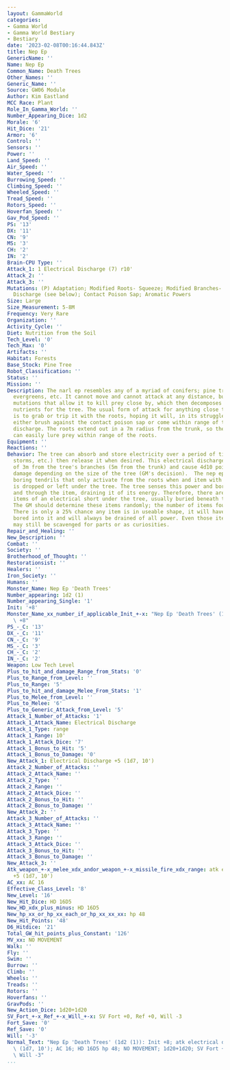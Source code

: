 ```yaml
---
layout: GammaWorld
categories:
- Gamma World
- Gamma World Bestiary
- Bestiary
date: '2023-02-08T00:16:44.843Z'
title: Nep Ep
GenericName: ''
Name: Nep Ep
Common_Name: Death Trees
Other_Names: ''
Generic_Name: ''
Source: GW06 Module
Author: Kim Eastland
MCC Race: Plant
Role_In_Gamma_World: ''
Number_Appearing_Dice: 1d2
Morale: '6'
Hit_Dice: '21'
Armor: '6'
Control: ''
Sensors: ''
Power: ''
Land_Speed: ''
Air_Speed: ''
Water_Speed: ''
Burrowing_Speed: ''
Climbing_Speed: ''
Wheeled_Speed: ''
Tread_Speed: ''
Rotors_Speed: ''
Hoverfan_Speed: ''
Gav_Pod_Speed: ''
PS: '13'
DX: '11'
CN: '9'
MS: '3'
CH: '2'
IN: '2'
Brain-CPU Type: ''
Attack_1: 1 Electrical Discharge (7) r10'
Attack_2: ''
Attack_3: ''
Mutations: (P) Adaptation; Modified Roots- Squeeze; Modified Branches- Electrical
  Discharge (see below); Contact Poison Sap; Aromatic Powers
Size: Large
Size_Measurement: 5-8M
Frequency: Very Rare
Organization: ''
Activity_Cycle: ''
Diet: Nutrition from the Soil
Tech_Level: '0'
Tech_Max: '0'
Artifacts: ''
Habitat: Forests
Base_Stock: Pine Tree
Robot_Classification: ''
Status: ''
Mission: ''
Description: The narl ep resembles any of a myriad of conifers; pine trees, spruce,
  evergreens, etc. It cannot move and cannot attack at any distance, but has various
  mutations that allow it to kill prey close by, which then decomposes and provides
  nutrients for the tree. The usual form of attack for anything close to the nep ep
  is to grab or trip it with the roots, hoping it will, in its struggle to break free,
  either brush against the contact poison sap or come within range of the tree's electrical
  discharge. The roots extend out in a 7m radius from the trunk, so the aromatic power
  can easily lure prey within range of the roots.
Equipment: ''
Reactions: ''
Behavior: The tree can absorb and store electricity over a period of time (electrical
  storms, etc.) then release it when desired. This electrical discharge has a range
  of 3m from the tree's branches (5m from the trunk) and cause 4d10 points of base
  damage depending on the size of the tree (GM's decision).  The nep ep also has unique
  boring tendrils that only activate from the roots when and item with a lot of energy
  is dropped or left under the tree. The tree senses this power and bores up under
  and through the item, draining it of its energy. Therefore, there are usually some
  items of an electrical short under the tree, usually buried beneath the fallen needles.
  The GM should determine these items randomly; the number of items found is 1d6.
  There is only a 25% chance any item is in useable shape, it will have a small hole
  bored into it and will always be drained of all power. Even those items beyond repair
  may still be scavenged for parts or as curiosities.
Repair_and_Healing: ''
New_Description: ''
Combat: ''
Society: ''
Brotherhood_of_Thought: ''
Restorationsist: ''
Healers: ''
Iron_Society: ''
Humans: ''
Monster_Name: Nep Ep 'Death Trees'
Number_appearing: 1d2 (1)
Number_appearing_Single: '1'
Init: '+8'
Monster_Name_xx_number_if_applicable_Init_+-x: "Nep Ep 'Death Trees' (1d2 (1)): Init\
  \ +8"
PS_-_C: '13'
DX_-_C: '11'
CN_-_C: '9'
MS_-_C: '3'
CH_-_C: '2'
IN_-_C: '2'
Weapon: Low Tech Level
Plus_to_hit_and_damage_Range_from_Stats: '0'
Plus_to_Range_from_Level: ''
Plus_to_Range: '5'
Plus_to_hit_and_damage_Melee_From_Stats: '1'
Plus_to_Melee_from_Level: ''
Plus_to_Melee: '6'
Plus_to_Generic_Attack_from_Level: '5'
Attack_1_Number_of_Attacks: '1'
Attack_1_Attack_Name: Electrical Discharge
Attack_1_Type: range
Attack_1_Range: 10'
Attack_1_Attack_Dice: '7'
Attack_1_Bonus_to_Hit: '5'
Attack_1_Bonus_to_Damage: '0'
New_Attack_1: Electrical Discharge +5 (1d7, 10')
Attack_2_Number_of_Attacks: ''
Attack_2_Attack_Name: ''
Attack_2_Type: ''
Attack_2_Range: ''
Attack_2_Attack_Dice: ''
Attack_2_Bonus_to_Hit: ''
Attack_2_Bonus_to_Damage: ''
New_Attack_2: ''
Attack_3_Number_of_Attacks: ''
Attack_3_Attack_Name: ''
Attack_3_Type: ''
Attack_3_Range: ''
Attack_3_Attack_Dice: ''
Attack_3_Bonus_to_Hit: ''
Attack_3_Bonus_to_Damage: ''
New_Attack_3: ''
Atk_weapon_+-x_melee_xdx_andor_weapon_+-x_missile_fire_xdx_range: atk electrical discharge
  +5 (1d7, 10')
AC_xx: AC 16
Effective_Class_Level: '8'
New_Level: '16'
New_Hit_Dice: HD 16D5
New_HD_xdx_plus_minus: HD 16D5
New_hp_xx_or_hp_xx_each_or_hp_xx_xx_xx: hp 48
New_Hit_Points: '48'
D6_Hitdice: '21'
Total_GW_hit_points_plus_Constant: '126'
MV_xx: NO MOVEMENT
Walk: ''
Fly: ''
Swim: ''
Burrow: ''
Climb: ''
Wheels: ''
Treads: ''
Rotors: ''
Hoverfans: ''
GravPods: ''
New_Action_Dice: 1d20+1d20
SV_Fort_+-x_Ref_+-x_Will_+-x: SV Fort +0, Ref +0, Will -3
Fort_Save: '0'
Ref_Save: '0'
Will: '-3'
Normal_Text: "Nep Ep 'Death Trees' (1d2 (1)): Init +8; atk electrical discharge +5\
  \ (1d7, 10'); AC 16; HD 16D5 hp 48; NO MOVEMENT; 1d20+1d20; SV Fort +0, Ref +0,\
  \ Will -3"
...
```


